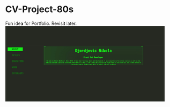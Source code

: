 # CV-Project-80s
Fun idea for Portfolio. Revisit later.  
![](https://raw.githubusercontent.com/DjordjevicN/imagesRep/master/90cvProject.jpg)
